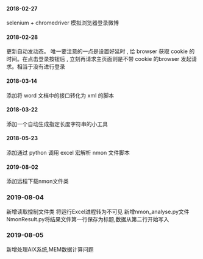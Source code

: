 #### 2018-02-27

selenium + chromedriver 模拟浏览器登录微博

#### 2018-02-28

更新自动发动态。
唯一要注意的一点是设置好延时 , 给 browser 获取 cookie 的时间。在点击登录按钮后 , 立刻再请求主页面则是不带 cookie 的browser 发起请求。相当于没有进行登录

#### 2018-03-14

添加将 word 文档中的接口转化为 xml 的脚本

#### 2018-03-22

添加一个自动生成指定长度字符串的小工具

#### 2018-05-23

添加通过 python 调用 excel 宏解析 nmon 文件脚本

#### 2019-08-02
添加远程下载nmon文件类

### 2019-08-04
新增读取控制文件类
将运行Excel进程转为不可见
新增nmon_analyse.py文件
NmonResult.py将结果文件第一行保存为标题,数据从第二行开始写入

### 2019-08-05
新增处理AIX系统,MEM数据计算问题
